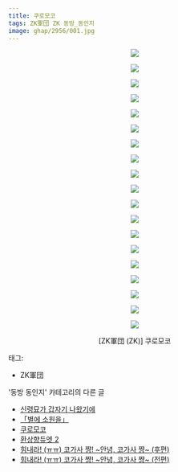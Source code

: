 ```yaml
---
title: 쿠로모코
tags: ZK軍団 ZK 동방_동인지
image: ghap/2956/001.jpg
---
```

<div class="article">
<p style="text-align: center; clear: none; float: none;"><img src="{{ site.nasurl }}/ghap/2956/001.jpg"/></p>
<p style="text-align: center; clear: none; float: none;"><img src="{{ site.nasurl }}/ghap/2956/002.jpg"/></p>
<p style="text-align: center; clear: none; float: none;"><img src="{{ site.nasurl }}/ghap/2956/003.jpg"/></p>
<p style="text-align: center; clear: none; float: none;"><img src="{{ site.nasurl }}/ghap/2956/004.jpg"/></p>
<p style="text-align: center; clear: none; float: none;"><img src="{{ site.nasurl }}/ghap/2956/005.jpg"/></p>
<p style="text-align: center; clear: none; float: none;"><img src="{{ site.nasurl }}/ghap/2956/006.jpg"/></p>
<p style="text-align: center; clear: none; float: none;"><img src="{{ site.nasurl }}/ghap/2956/007.jpg"/></p>
<p style="text-align: center; clear: none; float: none;"><img src="{{ site.nasurl }}/ghap/2956/008.jpg"/></p>
<p style="text-align: center; clear: none; float: none;"><img src="{{ site.nasurl }}/ghap/2956/009.jpg"/></p>
<p style="text-align: center; clear: none; float: none;"><img src="{{ site.nasurl }}/ghap/2956/010.jpg"/></p>
<p style="text-align: center; clear: none; float: none;"><img src="{{ site.nasurl }}/ghap/2956/011.jpg"/></p>
<p style="text-align: center; clear: none; float: none;"><img src="{{ site.nasurl }}/ghap/2956/012.jpg"/></p>
<p style="text-align: center; clear: none; float: none;"><img src="{{ site.nasurl }}/ghap/2956/013.jpg"/></p>
<p style="text-align: center; clear: none; float: none;"><img src="{{ site.nasurl }}/ghap/2956/014.jpg"/></p>
<p style="text-align: center; clear: none; float: none;"><img src="{{ site.nasurl }}/ghap/2956/015.jpg"/></p>
<p style="text-align: center; clear: none; float: none;"><img src="{{ site.nasurl }}/ghap/2956/016.jpg"/></p>
<p style="text-align: center; clear: none; float: none;"><img src="{{ site.nasurl }}/ghap/2956/017.jpg"/></p>
<p style="text-align: center; clear: none; float: none;"><img src="{{ site.nasurl }}/ghap/2956/018.jpg"/></p>
<p style="text-align: center; clear: none; float: none;"><img src="{{ site.nasurl }}/ghap/2956/019.jpg"/></p>
<p style="text-align: center; clear: none; float: none;">[ZK軍団 (ZK)] 쿠로모코</p>
</div><div class="tagTrail">
<p>태그: </p>
<ul>
<li>ZK軍団</li>
</ul>
</div><div class="another">
<p>'동방 동인지' 카테고리의 다른 글</p>
<ul>
<li><a href="/2016-12-20-ghap_2961">신령묘가 갑자기 나왔기에</a></li>
<li><a href="/2016-12-20-ghap_2957">「별에 소원을」</a></li>
<li><a href="/2016-12-20-ghap_2956">쿠로모코</a></li>
<li><a href="/2016-12-20-ghap_2954">환상향듀엣 2</a></li>
<li><a href="/2016-12-20-ghap_2952">힘내라! (ㅠㅠ) 코가사 쨩! ~안녕, 코가사 쨩~ (후편)</a></li>
<li><a href="/2016-12-20-ghap_2951">힘내라! (ㅠㅠ) 코가사 쨩! ~안녕, 코가사 쨩~ (전편)</a></li>
</ul>
</div><div class="cb_module cb_fluid">
<div class="cb_wrt cb_profile">
</div><!-- commentList close -->
</div>
